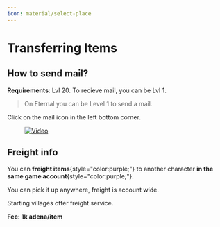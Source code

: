 ```yaml
---
icon: material/select-place
---
```



# Transferring Items

## How to send mail?

**Requirements**: Lvl 20. To recieve mail, you can be Lvl 1.

> On Eternal you can be Level 1 to send a mail.

Click on the mail icon in the left bottom corner.

<figure markdown>

[![Video](https://i.postimg.cc/XvRCCwdj/undefined-Imgur-2.gif)](https://postimg.cc/Y4x0cLdZ)

</figure>

## Freight info
You can **freight items**{style="color:purple;"} to another character **in the same game account**{style="color:purple;"}.

You can pick it up anywhere, freight is account wide.

Starting villages offer freight service.

__Fee: 1k adena/item__


